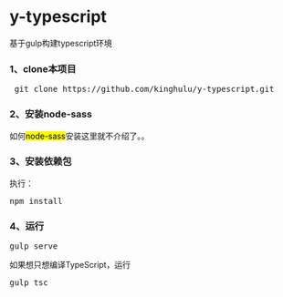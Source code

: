 # y-typescript
基于gulp构建typescript环境

<h3>1、clone本项目</h3>
<pre class="prettyprint linenums" >
 git clone https://github.com/kinghulu/y-typescript.git
</pre>

<h3>2、安装node-sass</h3>
如何<mark>node-sass</mark>安装这里就不介绍了。。

<h3>3、安装依赖包</h3>
执行：
<pre class="prettyprint linenums" >
npm install
</pre>

<h3>4、运行</h3>
<pre class="prettyprint linenums" >
gulp serve
</pre>

如果想只想编译TypeScript，运行
<pre class="prettyprint linenums" >
gulp tsc
</pre>
